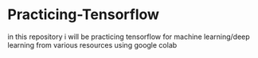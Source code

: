 # Practicing-Tensorflow
in this repository i will be practicing tensorflow for machine learning/deep learning from various resources using google colab
